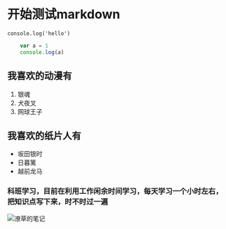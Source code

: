 # 开始测试markdown

`console.log('hello')`

```javascript
    var a = 1
    console.log(a)
```

## 我喜欢的动漫有
1. 银魂
2. 犬夜叉
3. 网球王子


## 我喜欢的纸片人有
* 坂田银时
* 日暮篱
* 越前龙马



### 科班学习，目前在利用工作闲余时间学习，每天学习一个小时左右，把知识点写下来，时不时过一遍
![潦草的笔记](潦草笔记.jpg)